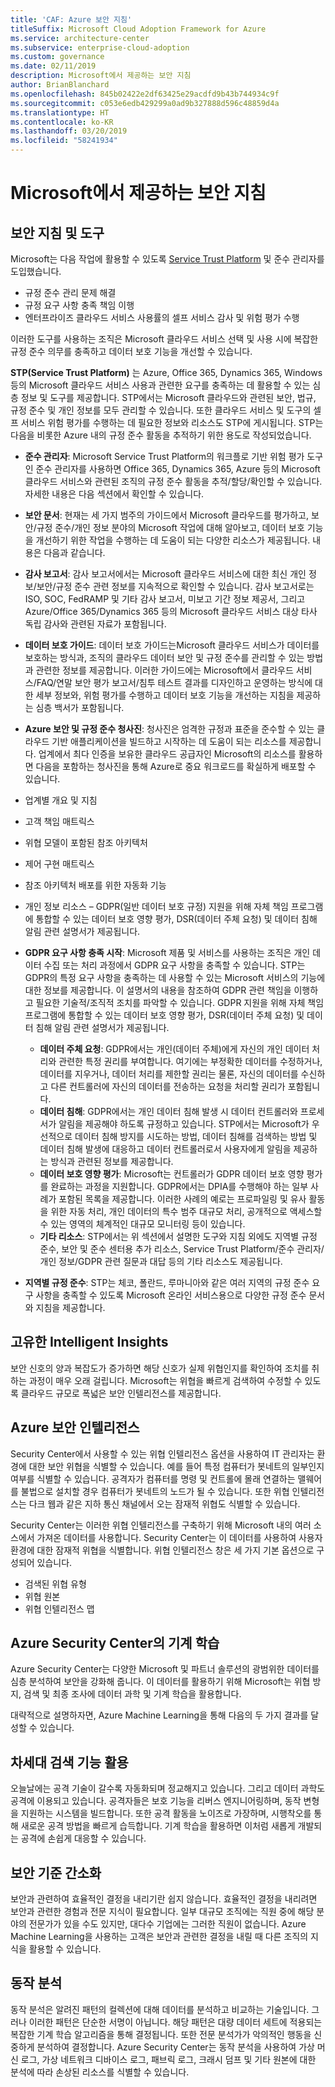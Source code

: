 ```yaml
---
title: 'CAF: Azure 보안 지침'
titleSuffix: Microsoft Cloud Adoption Framework for Azure
ms.service: architecture-center
ms.subservice: enterprise-cloud-adoption
ms.custom: governance
ms.date: 02/11/2019
description: Microsoft에서 제공하는 보안 지침
author: BrianBlanchard
ms.openlocfilehash: 845b02422e2df63425e29acdfd9b43b744934c9f
ms.sourcegitcommit: c053e6edb429299a0ad9b327888d596c48859d4a
ms.translationtype: HT
ms.contentlocale: ko-KR
ms.lasthandoff: 03/20/2019
ms.locfileid: "58241934"
---
```

<!-- markdownlint-disable MD026 -->

# <a name="what-security-guidance-does-microsoft-provide"></a>Microsoft에서 제공하는 보안 지침

## <a name="security-guidance-and-tools"></a>보안 지침 및 도구

Microsoft는 다음 작업에 활용할 수 있도록 [Service Trust Platform](https://servicetrust.microsoft.com) 및 준수 관리자를 도입했습니다.

- 규정 준수 관리 문제 해결
- 규정 요구 사항 충족 책임 이행
- 엔터프라이즈 클라우드 서비스 사용률의 셀프 서비스 감사 및 위험 평가 수행

이러한 도구를 사용하는 조직은 Microsoft 클라우드 서비스 선택 및 사용 시에 복잡한 규정 준수 의무를 충족하고 데이터 보호 기능을 개선할 수 있습니다.

**STP(Service Trust Platform)** 는 Azure, Office 365, Dynamics 365, Windows 등의 Microsoft 클라우드 서비스 사용과 관련한 요구를 충족하는 데 활용할 수 있는 심층 정보 및 도구를 제공합니다. STP에서는 Microsoft 클라우드와 관련된 보안, 법규, 규정 준수 및 개인 정보를 모두 관리할 수 있습니다. 또한 클라우드 서비스 및 도구의 셀프 서비스 위험 평가를 수행하는 데 필요한 정보와 리소스도 STP에 게시됩니다. STP는 다음을 비롯한 Azure 내의 규정 준수 활동을 추적하기 위한 용도로 작성되었습니다.

- **준수 관리자**: Microsoft Service Trust Platform의 워크플로 기반 위험 평가 도구인 준수 관리자를 사용하면 Office 365, Dynamics 365, Azure 등의 Microsoft 클라우드 서비스와 관련된 조직의 규정 준수 활동을 추적/할당/확인할 수 있습니다. 자세한 내용은 다음 섹션에서 확인할 수 있습니다.
- **보안 문서**: 현재는 세 가지 범주의 가이드에서 Microsoft 클라우드를 평가하고, 보안/규정 준수/개인 정보 분야의 Microsoft 작업에 대해 알아보고, 데이터 보호 기능을 개선하기 위한 작업을 수행하는 데 도움이 되는 다양한 리소스가 제공됩니다. 내용은 다음과 같습니다.
- **감사 보고서**: 감사 보고서에서는 Microsoft 클라우드 서비스에 대한 최신 개인 정보/보안/규정 준수 관련 정보를 지속적으로 확인할 수 있습니다. 감사 보고서로는 ISO, SOC, FedRAMP 및 기타 감사 보고서, 미보고 기간 정보 제공서, 그리고 Azure/Office 365/Dynamics 365 등의 Microsoft 클라우드 서비스 대상 타사 독립 감사와 관련된 자료가 포함됩니다.
- **데이터 보호 가이드**: 데이터 보호 가이드는Microsoft 클라우드 서비스가 데이터를 보호하는 방식과, 조직의 클라우드 데이터 보안 및 규정 준수를 관리할 수 있는 방법과 관련한 정보를 제공합니다. 이러한 가이드에는 Microsoft에서 클라우드 서비스/FAQ/연말 보안 평가 보고서/침투 테스트 결과를 디자인하고 운영하는 방식에 대한 세부 정보와, 위험 평가를 수행하고 데이터 보호 기능을 개선하는 지침을 제공하는 심층 백서가 포함됩니다.
- **Azure 보안 및 규정 준수 청사진**: 청사진은 엄격한 규정과 표준을 준수할 수 있는 클라우드 기반 애플리케이션을 빌드하고 시작하는 데 도움이 되는 리소스를 제공합니다. 업계에서 최다 인증을 보유한 클라우드 공급자인 Microsoft의 리소스를 활용하면 다음을 포함하는 청사진을 통해 Azure로 중요 워크로드를 확실하게 배포할 수 있습니다.

- 업계별 개요 및 지침
- 고객 책임 매트릭스
- 위협 모델이 포함된 참조 아키텍처
- 제어 구현 매트릭스
- 참조 아키텍처 배포를 위한 자동화 기능
- 개인 정보 리소스 – GDPR(일반 데이터 보호 규정) 지원을 위해 자체 책임 프로그램에 통합할 수 있는 데이터 보호 영향 평가, DSR(데이터 주체 요청) 및 데이터 침해 알림 관련 설명서가 제공됩니다.

- **GDPR 요구 사항 충족 시작**: Microsoft 제품 및 서비스를 사용하는 조직은 개인 데이터 수집 또는 처리 과정에서 GDPR 요구 사항을 충족할 수 있습니다. STP는 GDPR의 특정 요구 사항을 충족하는 데 사용할 수 있는 Microsoft 서비스의 기능에 대한 정보를 제공합니다. 이 설명서의 내용을 참조하여 GDPR 관련 책임을 이행하고 필요한 기술적/조직적 조치를 파악할 수 있습니다. GDPR 지원을 위해 자체 책임 프로그램에 통합할 수 있는 데이터 보호 영향 평가, DSR(데이터 주체 요청) 및 데이터 침해 알림 관련 설명서가 제공됩니다.
  - **데이터 주체 요청**: GDPR에서는 개인(데이터 주체)에게 자신의 개인 데이터 처리와 관련한 특정 권리를 부여합니다. 여기에는 부정확한 데이터를 수정하거나, 데이터를 지우거나, 데이터 처리를 제한할 권리는 물론, 자신의 데이터를 수신하고 다른 컨트롤러에 자신의 데이터를 전송하는 요청을 처리할 권리가 포함됩니다.
  - **데이터 침해**: GDPR에서는 개인 데이터 침해 발생 시 데이터 컨트롤러와 프로세서가 알림을 제공해야 하도록 규정하고 있습니다. STP에서는 Microsoft가 우선적으로 데이터 침해 방지를 시도하는 방법, 데이터 침해를 검색하는 방법 및 데이터 침해 발생에 대응하고 데이터 컨트롤러로서 사용자에게 알림을 제공하는 방식과 관련된 정보를 제공합니다.
  - **데이터 보호 영향 평가**: Microsoft는 컨트롤러가 GDPR 데이터 보호 영향 평가를 완료하는 과정을 지원합니다. GDPR에서는 DPIA를 수행해야 하는 일부 사례가 포함된 목록을 제공합니다. 이러한 사례의 예로는 프로파일링 및 유사 활동을 위한 자동 처리, 개인 데이터의 특수 범주 대규모 처리, 공개적으로 액세스할 수 있는 영역의 체계적인 대규모 모니터링 등이 있습니다.
  - **기타 리소스**: STP에서는 위 섹션에서 설명한 도구와 지침 외에도 지역별 규정 준수, 보안 및 준수 센터용 추가 리소스, Service Trust Platform/준수 관리자/개인 정보/GDPR 관련 질문과 대답 등의 기타 리소스도 제공됩니다.
- **지역별 규정 준수**: STP는 체코, 폴란드, 루마니아와 같은 여러 지역의 규정 준수 요구 사항을 충족할 수 있도록 Microsoft 온라인 서비스용으로 다양한 규정 준수 문서와 지침을 제공합니다.

## <a name="unique-intelligent-insights"></a>고유한 Intelligent Insights

보안 신호의 양과 복잡도가 증가하면 해당 신호가 실제 위협인지를 확인하여 조치를 취하는 과정이 매우 오래 걸립니다. Microsoft는 위협을 빠르게 검색하여 수정할 수 있도록 클라우드 규모로 폭넓은 보안 인텔리전스를 제공합니다.

## <a name="azure-threat-intelligence"></a>Azure 보안 인텔리전스

Security Center에서 사용할 수 있는 위협 인텔리전스 옵션을 사용하여 IT 관리자는 환경에 대한 보안 위협을 식별할 수 있습니다. 예를 들어 특정 컴퓨터가 봇네트의 일부인지 여부를 식별할 수 있습니다. 공격자가 컴퓨터를 명령 및 컨트롤에 몰래 연결하는 맬웨어를 불법으로 설치할 경우 컴퓨터가 봇네트의 노드가 될 수 있습니다. 또한 위협 인텔리전스는 다크 웹과 같은 지하 통신 채널에서 오는 잠재적 위협도 식별할 수 있습니다.

Security Center는 이러한 위협 인텔리전스를 구축하기 위해 Microsoft 내의 여러 소스에서 가져온 데이터를 사용합니다. Security Center는 이 데이터를 사용하여 사용자 환경에 대한 잠재적 위협을 식별합니다. 위협 인텔리전스 창은 세 가지 기본 옵션으로 구성되어 있습니다.

- 검색된 위협 유형
- 위협 원본
- 위협 인텔리전스 맵

## <a name="machine-learning-in-azure-security-center"></a>Azure Security Center의 기계 학습

Azure Security Center는 다양한 Microsoft 및 파트너 솔루션의 광범위한 데이터를 심층 분석하여 보안을 강화해 줍니다. 이 데이터를 활용하기 위해 Microsoft는 위협 방지, 검색 및 최종 조사에 데이터 과학 및 기계 학습을 활용합니다.

대략적으로 설명하자면, Azure Machine Learning을 통해 다음의 두 가지 결과를 달성할 수 있습니다.

## <a name="next-generation-detection"></a>차세대 검색 기능 활용

오늘날에는 공격 기술이 갈수록 자동화되며 정교해지고 있습니다. 그리고 데이터 과학도 공격에 이용되고 있습니다. 공격자들은 보호 기능을 리버스 엔지니어링하며, 동작 변형을 지원하는 시스템을 빌드합니다. 또한 공격 활동을 노이즈로 가장하며, 시행착오를 통해 새로운 공격 방법을 빠르게 습득합니다. 기계 학습을 활용하면 이처럼 새롭게 개발되는 공격에 손쉽게 대응할 수 있습니다.

## <a name="simplified-security-baseline"></a>보안 기준 간소화

보안과 관련하여 효율적인 결정을 내리기란 쉽지 않습니다. 효율적인 결정을 내리려면 보안과 관련한 경험과 전문 지식이 필요합니다. 일부 대규모 조직에는 직원 중에 해당 분야의 전문가가 있을 수도 있지만, 대다수 기업에는 그러한 직원이 없습니다. Azure Machine Learning을 사용하는 고객은 보안과 관련한 결정을 내릴 때 다른 조직의 지식을 활용할 수 있습니다.

## <a name="behavioral-analytics"></a>동작 분석

동작 분석은 알려진 패턴의 컬렉션에 대해 데이터를 분석하고 비교하는 기술입니다. 그러나 이러한 패턴은 단순한 서명이 아닙니다. 해당 패턴은 대량 데이터 세트에 적용되는 복잡한 기계 학습 알고리즘을 통해 결정됩니다. 또한 전문 분석가가 악의적인 행동을 신중하게 분석하여 결정합니다. Azure Security Center는 동작 분석을 사용하여 가상 머신 로그, 가상 네트워크 디바이스 로그, 패브릭 로그, 크래시 덤프 및 기타 원본에 대한 분석에 따라 손상된 리소스를 식별할 수 있습니다.
